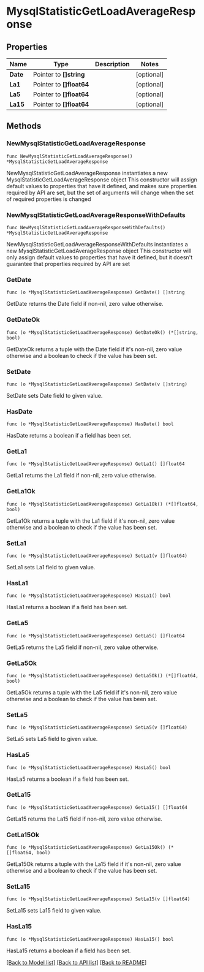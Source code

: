 # MysqlStatisticGetLoadAverageResponse

## Properties

Name | Type | Description | Notes
------------ | ------------- | ------------- | -------------
**Date** | Pointer to **[]string** |  | [optional] 
**La1** | Pointer to **[]float64** |  | [optional] 
**La5** | Pointer to **[]float64** |  | [optional] 
**La15** | Pointer to **[]float64** |  | [optional] 

## Methods

### NewMysqlStatisticGetLoadAverageResponse

`func NewMysqlStatisticGetLoadAverageResponse() *MysqlStatisticGetLoadAverageResponse`

NewMysqlStatisticGetLoadAverageResponse instantiates a new MysqlStatisticGetLoadAverageResponse object
This constructor will assign default values to properties that have it defined,
and makes sure properties required by API are set, but the set of arguments
will change when the set of required properties is changed

### NewMysqlStatisticGetLoadAverageResponseWithDefaults

`func NewMysqlStatisticGetLoadAverageResponseWithDefaults() *MysqlStatisticGetLoadAverageResponse`

NewMysqlStatisticGetLoadAverageResponseWithDefaults instantiates a new MysqlStatisticGetLoadAverageResponse object
This constructor will only assign default values to properties that have it defined,
but it doesn't guarantee that properties required by API are set

### GetDate

`func (o *MysqlStatisticGetLoadAverageResponse) GetDate() []string`

GetDate returns the Date field if non-nil, zero value otherwise.

### GetDateOk

`func (o *MysqlStatisticGetLoadAverageResponse) GetDateOk() (*[]string, bool)`

GetDateOk returns a tuple with the Date field if it's non-nil, zero value otherwise
and a boolean to check if the value has been set.

### SetDate

`func (o *MysqlStatisticGetLoadAverageResponse) SetDate(v []string)`

SetDate sets Date field to given value.

### HasDate

`func (o *MysqlStatisticGetLoadAverageResponse) HasDate() bool`

HasDate returns a boolean if a field has been set.

### GetLa1

`func (o *MysqlStatisticGetLoadAverageResponse) GetLa1() []float64`

GetLa1 returns the La1 field if non-nil, zero value otherwise.

### GetLa1Ok

`func (o *MysqlStatisticGetLoadAverageResponse) GetLa1Ok() (*[]float64, bool)`

GetLa1Ok returns a tuple with the La1 field if it's non-nil, zero value otherwise
and a boolean to check if the value has been set.

### SetLa1

`func (o *MysqlStatisticGetLoadAverageResponse) SetLa1(v []float64)`

SetLa1 sets La1 field to given value.

### HasLa1

`func (o *MysqlStatisticGetLoadAverageResponse) HasLa1() bool`

HasLa1 returns a boolean if a field has been set.

### GetLa5

`func (o *MysqlStatisticGetLoadAverageResponse) GetLa5() []float64`

GetLa5 returns the La5 field if non-nil, zero value otherwise.

### GetLa5Ok

`func (o *MysqlStatisticGetLoadAverageResponse) GetLa5Ok() (*[]float64, bool)`

GetLa5Ok returns a tuple with the La5 field if it's non-nil, zero value otherwise
and a boolean to check if the value has been set.

### SetLa5

`func (o *MysqlStatisticGetLoadAverageResponse) SetLa5(v []float64)`

SetLa5 sets La5 field to given value.

### HasLa5

`func (o *MysqlStatisticGetLoadAverageResponse) HasLa5() bool`

HasLa5 returns a boolean if a field has been set.

### GetLa15

`func (o *MysqlStatisticGetLoadAverageResponse) GetLa15() []float64`

GetLa15 returns the La15 field if non-nil, zero value otherwise.

### GetLa15Ok

`func (o *MysqlStatisticGetLoadAverageResponse) GetLa15Ok() (*[]float64, bool)`

GetLa15Ok returns a tuple with the La15 field if it's non-nil, zero value otherwise
and a boolean to check if the value has been set.

### SetLa15

`func (o *MysqlStatisticGetLoadAverageResponse) SetLa15(v []float64)`

SetLa15 sets La15 field to given value.

### HasLa15

`func (o *MysqlStatisticGetLoadAverageResponse) HasLa15() bool`

HasLa15 returns a boolean if a field has been set.


[[Back to Model list]](../README.md#documentation-for-models) [[Back to API list]](../README.md#documentation-for-api-endpoints) [[Back to README]](../README.md)


